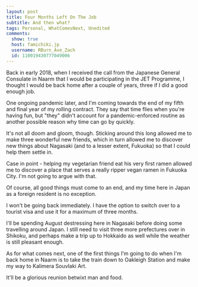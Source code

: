 ```yaml
---
layout: post
title: Four Months Left On The Job
subtitle: And then what?
tags: Personal, WhatComesNext, Unedited
comments:
  show: true
  host: famichiki.jp
  username: RBurn_Ave_Zach
  id: 110019430777049006
---
```


Back in early 2018, when I received the call from the Japanese General Consulate in Naarm that I would be participating in the JET Programme, I thought I would be back home after a couple of years, three if I did a good enough job.

One ongoing pandemic later, and I'm coming towards the end of my fifth and final year of my rolling contract. They say that time flies when you're having fun, but "they" didn't account for a pandemic-enforced routine as another possible reason why time can go by quickly.

It's not all doom and gloom, though. Sticking around this long allowed me to make three wonderful new friends, which in turn allowed me to discover new things about Nagasaki (and to a lesser extent, Fukuoka) so that I could help them settle in.

Case in point - helping my vegetarian friend eat his very first ramen allowed me to discover a place that serves a really ripper vegan ramen in Fukuoka City. I'm not going to argue with that.

Of course, all good things must come to an end, and my time here in Japan as a foreign resident is no exception.

I won't be going back immediately. I have the option to switch over to a tourist visa and use it for a maximum of three months.

I'll be spending August destressing here in Nagasaki before doing some travelling around Japan. I still need to visit three more prefectures over in Shikoku, and perhaps make a trip up to Hokkaido as well while the weather is still pleasant enough.

As for what comes next, one of the first things I'm going to do when I'm back home in Naarm is to take the train down to Oakleigh Station and make my way to Kalimera Souvlaki Art.

It'll be a glorious reunion betwixt man and food.
